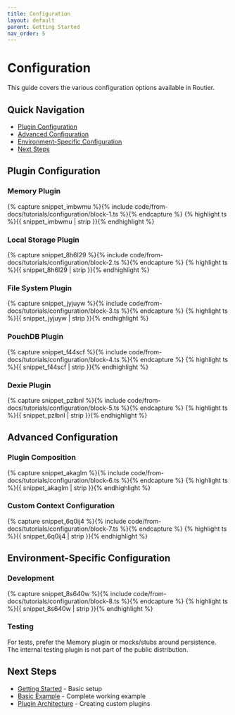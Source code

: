 ```yaml
---
title: Configuration
layout: default
parent: Getting Started
nav_order: 5
---
```


# Configuration

This guide covers the various configuration options available in Routier.

## Quick Navigation

- [Plugin Configuration](#plugin-configuration)
- [Advanced Configuration](#advanced-configuration)
- [Environment-Specific Configuration](#environment-specific-configuration)
- [Next Steps](#next-steps)

## Plugin Configuration

### Memory Plugin

{% capture snippet_imbwmu %}{% include code/from-docs/tutorials/configuration/block-1.ts %}{% endcapture %}
{% highlight ts %}{{ snippet_imbwmu  | strip }}{% endhighlight %}

### Local Storage Plugin

{% capture snippet_8h6l29 %}{% include code/from-docs/tutorials/configuration/block-2.ts %}{% endcapture %}
{% highlight ts %}{{ snippet_8h6l29  | strip }}{% endhighlight %}

### File System Plugin

{% capture snippet_jyjuyw %}{% include code/from-docs/tutorials/configuration/block-3.ts %}{% endcapture %}
{% highlight ts %}{{ snippet_jyjuyw  | strip }}{% endhighlight %}

### PouchDB Plugin

{% capture snippet_f44scf %}{% include code/from-docs/tutorials/configuration/block-4.ts %}{% endcapture %}
{% highlight ts %}{{ snippet_f44scf  | strip }}{% endhighlight %}

### Dexie Plugin

{% capture snippet_pzlbnl %}{% include code/from-docs/tutorials/configuration/block-5.ts %}{% endcapture %}
{% highlight ts %}{{ snippet_pzlbnl  | strip }}{% endhighlight %}

## Advanced Configuration

### Plugin Composition

{% capture snippet_akaglm %}{% include code/from-docs/tutorials/configuration/block-6.ts %}{% endcapture %}
{% highlight ts %}{{ snippet_akaglm  | strip }}{% endhighlight %}

### Custom Context Configuration

{% capture snippet_6q0ij4 %}{% include code/from-docs/tutorials/configuration/block-7.ts %}{% endcapture %}
{% highlight ts %}{{ snippet_6q0ij4  | strip }}{% endhighlight %}

## Environment-Specific Configuration

### Development

{% capture snippet_8s640w %}{% include code/from-docs/tutorials/configuration/block-8.ts %}{% endcapture %}
{% highlight ts %}{{ snippet_8s640w  | strip }}{% endhighlight %}

### Testing

For tests, prefer the Memory plugin or mocks/stubs around persistence. The internal testing plugin is not part of the public distribution.

## Next Steps

- [Getting Started](../getting-started/overview.md) - Basic setup
- [Basic Example](basic-example.md) - Complete working example
- [Plugin Architecture](../integrations/plugins/create-your-own/) - Creating custom plugins
